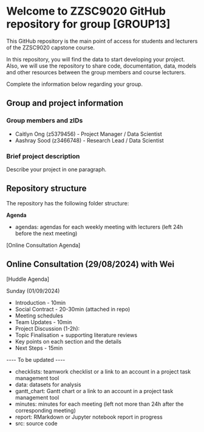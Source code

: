 # Welcome to ZZSC9020 GitHub repository for group [GROUP13]

This GitHub repository is the main point of access for students and lecturers of the ZZSC9020 capstone course. 

In this repository, you will find the data to start developing your project. Also, we will use the repository to share code, documentation, data, models and other resources between the group members and course lecturers.

Complete the information below regarding your group.

## Group and project information

### Group members and zIDs
- Caitlyn Ong (z5379456) - Project Manager / Data Scientist
- Aashray Sood (z3466748) - Research Lead / Data Scientist

### Brief project description

Describe your project in one paragraph.

## Repository structure

The repository has the following folder structure:

**Agenda**
- agendas: agendas for each weekly meeting with lecturers (left 24h before the next meeting)

[Online Consultation Agenda]

Online Consultation (29/08/2024) with Wei 
- 

[Huddle Agenda]

Sunday (01/09/2024)
- Introduction - 10min 
- Social Contract - 20-30min (attached in repo)
- Meeting schedules
- Team Updates - 10min
- Project Discussion (1-2h):
- Topic Finalisation + supporting literature reviews 
- Key points on each section and the details 
- Next Steps - 15min 

 ---- To be updated ----
- checklists: teamwork checklist or a link to an account in a project task management tool
- data: datasets for analysis
- gantt_chart: Gantt chart or a link to an account in a project task management tool
- minutes: minutes for each meeting (left not more than 24h after the corresponding meeting)
- report: RMarkdown or Jupyter notebook report in progress
- src: source code
